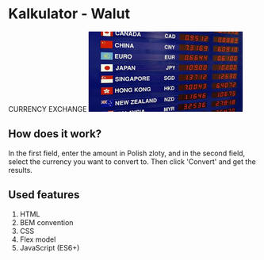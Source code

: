 ﻿# Kalkulator - Walut
CURRENCY EXCHANGE
![a main page screenshot](images/converter.png)

## How does it work?
In the first field, enter the amount in Polish zloty, and in the second field, select the currency you want to convert to. Then click 'Convert' and get the results.
## Used features
1. HTML
2. BEM convention
3. CSS
4. Flex model
5. JavaScript (ES6+)

